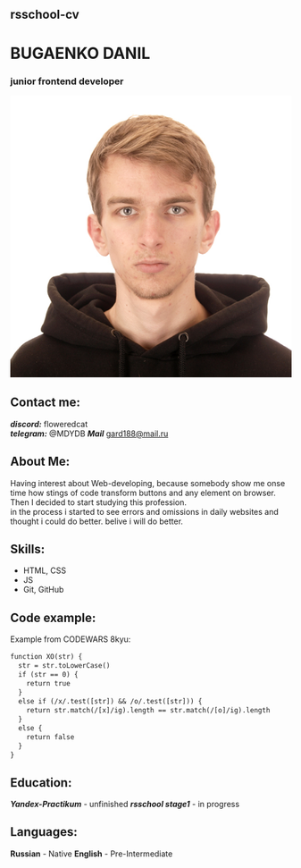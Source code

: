 ## rsschool-cv ##

# BUGAENKO DANIL #

### junior frontend developer ###

![This is me](./images/photo.jpg)

## Contact me: ##

***discord:*** floweredcat  
***telegram:*** @MDYDB
***Mail*** gard188@mail.ru

## About Me: ##

Having interest about Web-developing, because somebody show me onse time how stings of code transform buttons and any element on browser. Then I decided to start studying this profession.  
in the process i started to see errors and omissions in daily websites and thought i could do better. belive i will do better.  

## Skills: ##

* HTML, CSS
* JS
* Git, GitHub

## Code example: ##

Example from CODEWARS 8kyu:
```
function XO(str) {
  str = str.toLowerCase()
  if (str == 0) {
    return true
  }
  else if (/x/.test([str]) && /o/.test([str])) {
    return str.match(/[x]/ig).length == str.match(/[o]/ig).length
  }
  else {
    return false
  }
}
```

## Education: ##

***Yandex-Practikum*** - unfinished 
***rsschool stage1*** - in progress

## Languages: ##

**Russian** - Native
**English** - Pre-Intermediate
